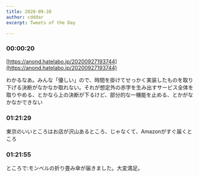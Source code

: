 ```yaml
---
title: 2020-09-28
author: cdddar
excerpt: Tweets of the Day

---
```


### 00:00:20

[https://anond.hatelabo.jp/20200927193744](https://anond.hatelabo.jp/20200927193744)

わかるなあ。みんな「優しい」ので、時間を掛けてせっかく実装したものを取り下げる決断がなかなか取れない。それが想定外の赤字を生み出すサービス全体を取りやめる、とかなら上の決断が下るけど、部分的な一機能を止める、とかがなかなかできない

### 01:21:29

東京のいいところはお店が沢山あるところ、じゃなくて、Amazonがすぐ届くところ

### 01:21:55

ところで:モンベルの折り畳み傘が届きました。大変満足。
